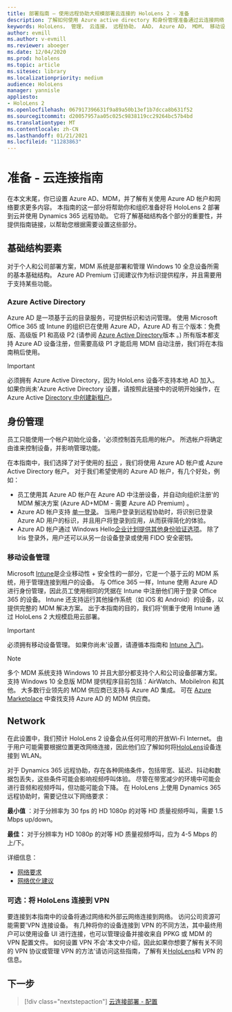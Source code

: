 ```yaml
---
title: 部署指南 – 使用远程协助大规模部署云连接的 HoloLens 2 - 准备
description: 了解如何使用 Azure active directory 和身份管理准备通过云连接网络注册 HoloLens 设备。
keywords: HoloLens， 管理， 云连接， 远程协助， AAD， Azure AD， MDM， 移动设备管理
author: evmill
ms.author: v-evmill
ms.reviewer: aboeger
ms.date: 12/04/2020
ms.prod: hololens
ms.topic: article
ms.sitesec: library
ms.localizationpriority: medium
audience: HoloLens
manager: yannisle
appliesto:
- HoloLens 2
ms.openlocfilehash: 067917396631f9a89a50b13ef1b7dcca8b631f52
ms.sourcegitcommit: d20057957aa05c025c9838119cc29264bc57b4bd
ms.translationtype: MT
ms.contentlocale: zh-CN
ms.lasthandoff: 01/21/2021
ms.locfileid: "11283863"
---
```

# 准备 - 云连接指南

在本文末尾，你已设置 Azure AD、MDM，并了解有关使用 Azure AD 帐户和网络要求更多内容。 本指南的这一部分将帮助你和组织准备好将 HoloLens 2 部署到云并使用 Dynamics 365 远程协助。 它将了解基础结构各个部分的重要性，并提供指南链接，以帮助您根据需要设置这些部分。

## 基础结构要素

对于个人和公司部署方案，MDM 系统是部署和管理 Windows 10 全息设备所需的基本基础结构。 Azure AD Premium 订阅建议作为标识提供程序，并且需要用于支持某些功能。

### Azure Active Directory

Azure AD 是一项基于云的目录服务，可提供标识和访问管理。 使用 Microsoft Office 365 或 Intune 的组织已在使用 Azure AD，Azure AD 有三个版本：免费版、高级版 P1 和高级 P2 (请参阅 [Azure Active Directory](https://azure.microsoft.com/documentation/articles/active-directory-editions)版本 。) 所有版本都支持 Azure AD 设备注册，但需要高级 P1 才能启用 MDM 自动注册，我们将在本指南稍后使用。

> [!IMPORTANT]
> 必须拥有 Azure Active Directory，因为 HoloLens 设备不支持本地 AD 加入。 如果你尚未&#39;Azure Active Directory 设置，请按照此链接中的说明开始操作，在 Azure Active [Directory 中创建新租户](https://docs.microsoft.com/azure/active-directory/fundamentals/active-directory-access-create-new-tenant)。

## 身份管理

员工只能使用一个帐户初始化设备，&#39;必须控制首先启用的帐户。 所选帐户将确定由谁来控制设备，并影响管理功能。

在本指南中，我们选择了对于使用的 [标识](https://docs.microsoft.com/hololens/hololens-identity) ，我们将使用 Azure AD 帐户或 Azure Active Directory 帐户。 对于我们希望使用的 Azure AD 帐户，有几个好处，例如：

- 员工使用其 Azure AD 帐户在 Azure AD 中注册设备，并自动向组织注册&#39;的 MDM 解决方案 (Azure AD+MDM - 需要 Azure AD Premium) 。
- Azure AD 帐户支持 [单一登录](https://docs.microsoft.com/azure/active-directory/manage-apps/what-is-single-sign-on)。 当用户登录到远程协助时，将识别已登录 Azure AD 用户的标识，并且用户将登录到应用，从而获得简化的体验。
- Azure AD 帐户[](https://docs.microsoft.com/hololens/hololens-identity)通过 Windows Hello[企业计划提供其他身份验证选项](https://docs.microsoft.com/windows/security/identity-protection/hello-for-business/hello-identity-verification)。 除了 Iris 登录外，用户还可以从另一台设备登录或使用 FIDO 安全密钥。

### 移动设备管理

Microsoft [Intune](https://docs.microsoft.com/mem/intune/fundamentals/what-is-intune)是企业移动性 + 安全性的一部分，它是一个基于云的 MDM 系统，用于管理连接到租户的设备。 与 Office 365 一样，Intune 使用 Azure AD 进行身份管理，因此员工使用相同的凭据在 Intune 中注册他们用于登录 Office 365 的设备。 Intune 还支持运行其他操作系统（如 iOS 和 Android）的设备，以提供完整的 MDM 解决方案。 出于本指南的目的，我们将&#39;侧重于使用 Intune 通过 HoloLens 2 大规模启用云部署。

> [!IMPORTANT]
> 必须拥有移动设备管理。 如果你尚未&#39;设置，请遵循本指南和 [Intune 入门](https://docs.microsoft.com/mem/intune/fundamentals/free-trial-sign-up)。

> [!NOTE]
> 多个 MDM 系统支持 Windows 10 并且大部分都支持个人和公司设备部署方案。 支持 Windows 10 全息版 MDM 提供程序目前包括：AirWatch、MobileIron 和其他。 大多数行业领先的 MDM 供应商已支持与 Azure AD 集成。 可在 [Azure Marketplace](https://azure.microsoft.com/marketplace/) 中查找支持 Azure AD 的 MDM 供应商。

## Network

在此设置中，我们预计 HoloLens 2 设备会从任何可用的开放Wi-Fi Internet。 由于用户可能需要根据位置更改网络连接，因此他们应了解如何将[HoloLens](https://docs.microsoft.com/hololens/hololens-network)设备连接到 WLAN。

对于 Dynamics 365 远程协助，存在各种网络条件，包括带宽、延迟、抖动和数据包丢失，这些条件可能会影响视频呼叫体验。 尽管在带宽减少的环境中可能会进行音频和视频呼叫，但功能可能会下降。 在 HoloLens 上使用 Dynamics 365 远程协助时，需要记住以下网络要求：

**最小值** ：对于分辨率为 30 fps 的 HD 1080p 的对等 HD 质量视频呼叫，需要 1.5 Mbps up/down。

**最佳：** 对于分辨率为 HD 1080p 的对等 HD 质量视频呼叫，应为 4-5 Mbps 的上/下。

详细信息：

- [网络要求](https://docs.microsoft.com/dynamics365/mixed-reality/remote-assist/requirements#network-requirements)
- [网络优化建议](https://docs.microsoft.com/dynamics365/mixed-reality/remote-assist/requirements#dynamics-365-remote-assist-hololens)

### 可选：将 HoloLens 连接到 VPN

要连接到本指南中的设备将通过网络和外部云网络连接到网络。 访问公司资源可能需要&#39;VPN 连接设备。 有几种将你的设备连接到 VPN 的不同方法，其中最终用户可以使用设备 UI 进行连接，也可以管理设备并接收来自 PPKG 或 MDM 的 VPN 配置文件。 如何设置 VPN 不会&#39;本文中介绍，因此如果你想要了解有关不同的 VPN 协议或管理 VPN 的方法&#39;请访问这些指南，了解有关[HoloLens](https://docs.microsoft.com/hololens/hololens-network#vpn)和 VPN 的信息。

## 下一步

> [!div class="nextstepaction"]
> [云连接部署 - 配置](hololens2-cloud-connected-configure.md)
